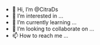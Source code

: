 - 👋 Hi, I’m @CitraDs
- 👀 I’m interested in ...
- 🌱 I’m currently learning ...
- 💞️ I’m looking to collaborate on ...
- 📫 How to reach me ...

<!---
CitraDs/CitraDs is a ✨ special ✨ repository because its `README.md` (this file) appears on your GitHub profile.
You can click the Preview link to take a look at your changes.
--->
